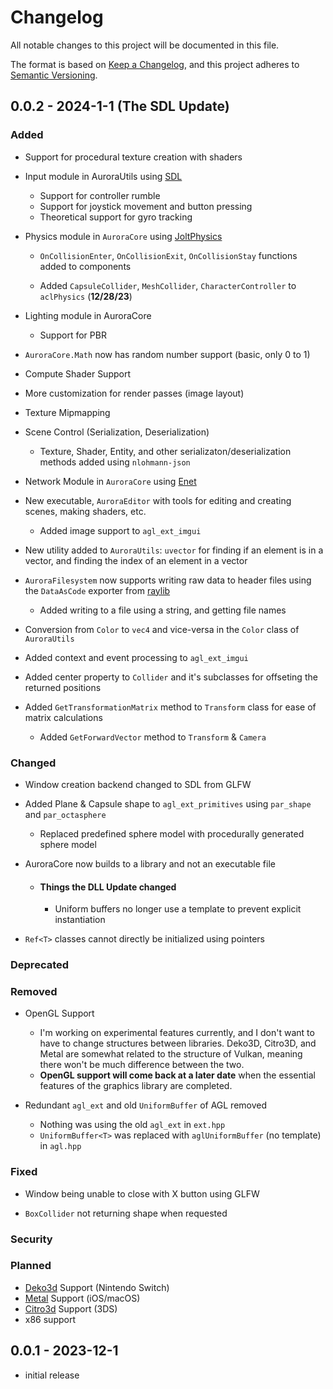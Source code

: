 # Changelog

All notable changes to this project will be documented in this file.

The format is based on [Keep a Changelog],
and this project adheres to [Semantic Versioning].

## 0.0.2 - 2024-1-1 (The SDL Update)

### Added

* Support for procedural texture creation with shaders

* Input module in AuroraUtils using [SDL](https://www.libsdl.org)
    * Support for controller rumble
    * Support for joystick movement and button pressing
    * Theoretical support for gyro tracking

* Physics module in `AuroraCore` using [JoltPhysics](https://github.com/jrouwe/JoltPhysics)
    * `OnCollisionEnter`, `OnCollisionExit`, `OnCollisionStay` functions added to components

    * Added `CapsuleCollider`, `MeshCollider`, `CharacterController` to `aclPhysics` (**12/28/23**)

* Lighting module in AuroraCore
    * Support for PBR

* `AuroraCore.Math` now has random number support (basic, only 0 to 1)

* Compute Shader Support

* More customization for render passes (image layout)

* Texture Mipmapping

* Scene Control (Serialization, Deserialization)
    * Texture, Shader, Entity, and other serializaton/deserialization methods added using `nlohmann-json`

* Network Module in `AuroraCore` using [Enet](https://github.com/lsalzman/enet)

* New executable, `AuroraEditor` with tools for editing and creating scenes, making shaders, etc.

    * Added image support to `agl_ext_imgui`

* New utility added to `AuroraUtils`:  `uvector` for finding if an element is in a vector, and finding the index of an element in a vector

* `AuroraFilesystem` now supports writing raw data to header files using the `DataAsCode` exporter from [raylib](github.com/raysan5/raylib)
    * Added writing to a file using a string, and getting file names

* Conversion from `Color` to `vec4` and vice-versa in the `Color` class of `AuroraUtils`

* Added context and event processing to `agl_ext_imgui`

* Added center property to `Collider` and it's subclasses for offseting the returned positions

* Added `GetTransformationMatrix` method to `Transform` class for ease of matrix calculations
    * Added `GetForwardVector` method to `Transform` & `Camera`


### Changed

* Window creation backend changed to SDL from GLFW

* Added Plane & Capsule shape to `agl_ext_primitives` using `par_shape` and `par_octasphere`
    * Replaced predefined sphere model with procedurally generated sphere model

* AuroraCore now builds to a library and not an executable file
    * #### Things the DLL Update changed
        * Uniform buffers no longer use a template to prevent explicit instantiation

* `Ref<T>` classes cannot directly be initialized using pointers

### Deprecated

### Removed

* OpenGL Support
    * I'm working on experimental features currently, and I don't want to have to change structures between libraries. Deko3D, Citro3D, and Metal are somewhat related to the structure of Vulkan, meaning there won't be much difference between the two.
    * **OpenGL support will come back at a later date** when the essential features of the graphics library are completed.

* Redundant `agl_ext` and old `UniformBuffer` of AGL removed
    * Nothing was using the old `agl_ext` in `ext.hpp`
    * `UniformBuffer<T>` was replaced with `aglUniformBuffer` (no template) in `agl.hpp`

### Fixed

* Window being unable to close with X button using GLFW

* `BoxCollider` not returning shape when requested

### Security

### Planned

* [Deko3d]() Support (Nintendo Switch)
* [Metal]() Support (iOS/macOS)
* [Citro3d]() Support (3DS)
* x86 support

## 0.0.1 - 2023-12-1

- initial release

<!-- Links -->
[keep a changelog]: https://keepachangelog.com/en/1.0.0/
[semantic versioning]: https://semver.org/spec/v2.0.0.html
[Deko3d]: https://github.com/devkitPro/deko3d
[Metal]: https://developer.apple.com/metal/
[Citro3d]: https://github.com/devkitPro/citro3d/tree/master

<!-- Versions -->
[unreleased]: https://github.com/Author/Repository/compare/v0.0.2...HEAD
